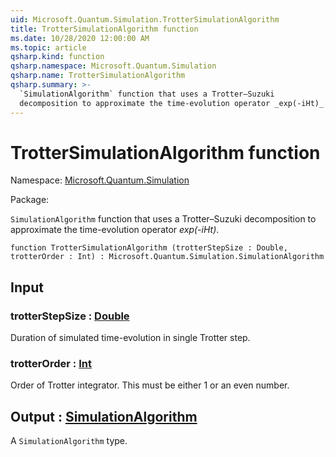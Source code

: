 ```yaml
---
uid: Microsoft.Quantum.Simulation.TrotterSimulationAlgorithm
title: TrotterSimulationAlgorithm function
ms.date: 10/28/2020 12:00:00 AM
ms.topic: article
qsharp.kind: function
qsharp.namespace: Microsoft.Quantum.Simulation
qsharp.name: TrotterSimulationAlgorithm
qsharp.summary: >-
  `SimulationAlgorithm` function that uses a Trotter–Suzuki
  decomposition to approximate the time-evolution operator _exp(-iHt)_.
---
```


# TrotterSimulationAlgorithm function

Namespace: [Microsoft.Quantum.Simulation](xref:Microsoft.Quantum.Simulation)

Package: [](https://nuget.org/packages/)


`SimulationAlgorithm` function that uses a Trotter–Suzukidecomposition to approximate the time-evolution operator _exp(-iHt)_.

```qsharp
function TrotterSimulationAlgorithm (trotterStepSize : Double, trotterOrder : Int) : Microsoft.Quantum.Simulation.SimulationAlgorithm
```


## Input

### trotterStepSize : [Double](xref:microsoft.quantum.lang-ref.double)

Duration of simulated time-evolution in single Trotter step.


### trotterOrder : [Int](xref:microsoft.quantum.lang-ref.int)

Order of Trotter integrator. This must be either 1 or an even number.



## Output : [SimulationAlgorithm](xref:Microsoft.Quantum.Simulation.SimulationAlgorithm)

A `SimulationAlgorithm` type.